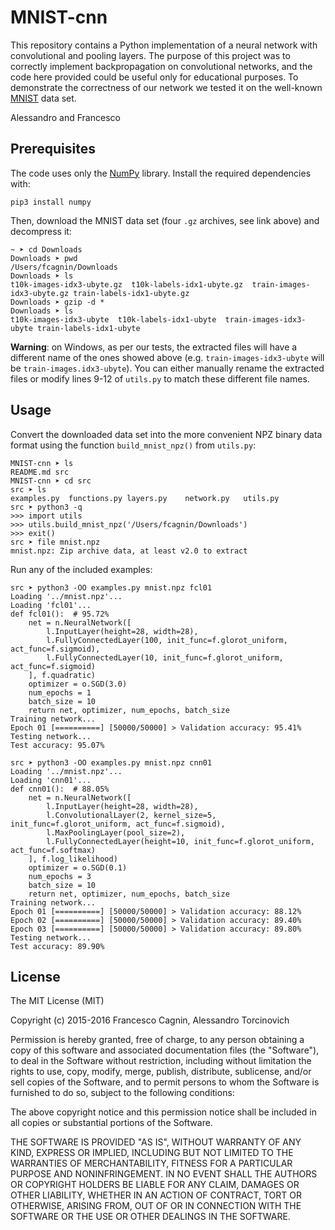 # MNIST-cnn
This repository contains a Python implementation of a neural network with convolutional and pooling layers. The purpose of this project was to correctly implement backpropagation on convolutional networks, and the code here provided could be useful only for educational purposes. To demonstrate the correctness of our network we tested it on the well-known [MNIST](http://yann.lecun.com/exdb/mnist/) data set.

Alessandro and Francesco


## Prerequisites
The code uses only the [NumPy](http://www.numpy.org/) library. Install the required dependencies with:
```
pip3 install numpy
```

Then, download the MNIST data set (four `.gz` archives, see link above) and decompress it:
```
~ ➤ cd Downloads
Downloads ➤ pwd
/Users/fcagnin/Downloads
Downloads ➤ ls
t10k-images-idx3-ubyte.gz  t10k-labels-idx1-ubyte.gz  train-images-idx3-ubyte.gz train-labels-idx1-ubyte.gz
Downloads ➤ gzip -d *
Downloads ➤ ls
t10k-images-idx3-ubyte  t10k-labels-idx1-ubyte  train-images-idx3-ubyte train-labels-idx1-ubyte
```
**Warning**: on Windows, as per our tests, the extracted files will have a different name of the ones showed above (e.g. `train-images-idx3-ubyte` will be `train-images.idx3-ubyte`). You can either manually rename the extracted files or modify lines 9-12 of `utils.py` to match these different file names.


## Usage
Convert the downloaded data set into the more convenient NPZ binary data format using the function `build_mnist_npz()` from `utils.py`:
```
MNIST-cnn ➤ ls
README.md src
MNIST-cnn ➤ cd src
src ➤ ls
examples.py  functions.py layers.py    network.py   utils.py
src ➤ python3 -q
>>> import utils
>>> utils.build_mnist_npz('/Users/fcagnin/Downloads')
>>> exit()
src ➤ file mnist.npz
mnist.npz: Zip archive data, at least v2.0 to extract
```

Run any of the included examples:
```
src ➤ python3 -OO examples.py mnist.npz fcl01
Loading '../mnist.npz'...
Loading 'fcl01'...
def fcl01():  # 95.72%
    net = n.NeuralNetwork([
        l.InputLayer(height=28, width=28),
        l.FullyConnectedLayer(100, init_func=f.glorot_uniform, act_func=f.sigmoid),
        l.FullyConnectedLayer(10, init_func=f.glorot_uniform, act_func=f.sigmoid)
    ], f.quadratic)
    optimizer = o.SGD(3.0)
    num_epochs = 1
    batch_size = 10
    return net, optimizer, num_epochs, batch_size
Training network...
Epoch 01 [==========] [50000/50000] > Validation accuracy: 95.41%
Testing network...
Test accuracy: 95.07%
```
```
src ➤ python3 -OO examples.py mnist.npz cnn01
Loading '../mnist.npz'...
Loading 'cnn01'...
def cnn01():  # 88.05%
    net = n.NeuralNetwork([
        l.InputLayer(height=28, width=28),
        l.ConvolutionalLayer(2, kernel_size=5, init_func=f.glorot_uniform, act_func=f.sigmoid),
        l.MaxPoolingLayer(pool_size=2),
        l.FullyConnectedLayer(height=10, init_func=f.glorot_uniform, act_func=f.softmax)
    ], f.log_likelihood)
    optimizer = o.SGD(0.1)
    num_epochs = 3
    batch_size = 10
    return net, optimizer, num_epochs, batch_size
Training network...
Epoch 01 [==========] [50000/50000] > Validation accuracy: 88.12%
Epoch 02 [==========] [50000/50000] > Validation accuracy: 89.40%
Epoch 03 [==========] [50000/50000] > Validation accuracy: 89.80%
Testing network...
Test accuracy: 89.90%
```


## License
The MIT License (MIT)

Copyright (c) 2015-2016 Francesco Cagnin, Alessandro Torcinovich

Permission is hereby granted, free of charge, to any person obtaining a copy
of this software and associated documentation files (the "Software"), to deal
in the Software without restriction, including without limitation the rights
to use, copy, modify, merge, publish, distribute, sublicense, and/or sell
copies of the Software, and to permit persons to whom the Software is
furnished to do so, subject to the following conditions:

The above copyright notice and this permission notice shall be included in all
copies or substantial portions of the Software.

THE SOFTWARE IS PROVIDED "AS IS", WITHOUT WARRANTY OF ANY KIND, EXPRESS OR
IMPLIED, INCLUDING BUT NOT LIMITED TO THE WARRANTIES OF MERCHANTABILITY,
FITNESS FOR A PARTICULAR PURPOSE AND NONINFRINGEMENT. IN NO EVENT SHALL THE
AUTHORS OR COPYRIGHT HOLDERS BE LIABLE FOR ANY CLAIM, DAMAGES OR OTHER
LIABILITY, WHETHER IN AN ACTION OF CONTRACT, TORT OR OTHERWISE, ARISING FROM,
OUT OF OR IN CONNECTION WITH THE SOFTWARE OR THE USE OR OTHER DEALINGS IN THE
SOFTWARE.
